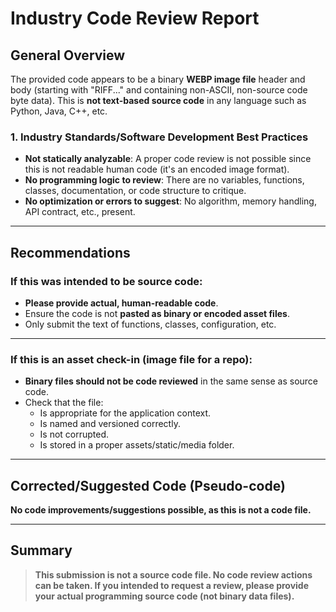 # Industry Code Review Report

## General Overview

The provided code appears to be a binary **WEBP image file** header and body (starting with "RIFF..." and containing non-ASCII, non-source code byte data). This is **not text-based source code** in any language such as Python, Java, C++, etc.

### 1. **Industry Standards/Software Development Best Practices**

- **Not statically analyzable**: A proper code review is not possible since this is not readable human code (it's an encoded image format).
- **No programming logic to review**: There are no variables, functions, classes, documentation, or code structure to critique.
- **No optimization or errors to suggest**: No algorithm, memory handling, API contract, etc., present.

---

## Recommendations

### If this was intended to be **source code**:

- **Please provide actual, human-readable code**.
- Ensure the code is not **pasted as binary or encoded asset files**.
- Only submit the text of functions, classes, configuration, etc.

---

### If this is an **asset check-in** (image file for a repo):

- **Binary files should not be code reviewed** in the same sense as source code.
- Check that the file:
  - Is appropriate for the application context.
  - Is named and versioned correctly.
  - Is not corrupted.
  - Is stored in a proper assets/static/media folder.

---

## Corrected/Suggested Code (Pseudo-code)
**No code improvements/suggestions possible, as this is not a code file.**

---

## Summary

> **This submission is not a source code file. No code review actions can be taken. If you intended to request a review, please provide your actual programming source code (not binary data files).**